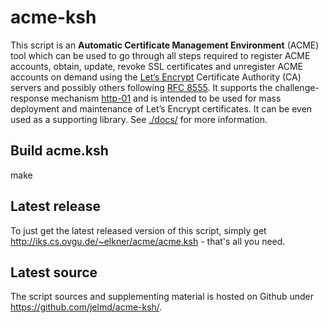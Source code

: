 # acme-ksh

  This script is an **Automatic Certificate Management Environment** (ACME) tool
  which can be used to go through all steps required to register ACME accounts,
  obtain, update, revoke SSL certificates and unregister ACME accounts on
  demand using the [Let’s Encrypt](https://letsencrypt.org/docs/) Certificate Authority (CA) servers and
  possibly others following [RFC 8555](https://tools.ietf.org/html/rfc8555). It supports the challenge-response
  mechanism [http-01](https://tools.ietf.org/html/rfc8555#section-8.3) and is intended to be used for mass deployment and
  maintenance of Let’s Encrypt certificates. It can be even used as a
  supporting library. See [./docs/](./docs/) for more information.

## Build acme.ksh

  make

## Latest release

  To just get the latest released version of this script, simply get
  http://iks.cs.ovgu.de/~elkner/acme/acme.ksh - that's all you need.

## Latest source

  The script sources and supplementing material is hosted on Github under 
  https://github.com/jelmd/acme-ksh/.
